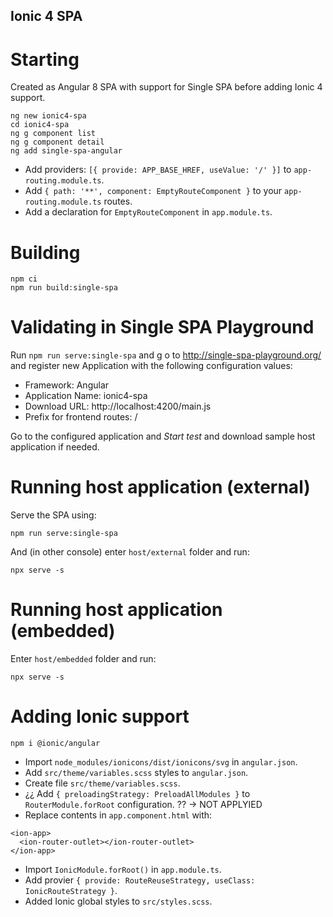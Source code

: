## Ionic 4 SPA

# Starting

Created as Angular 8 SPA with support for Single SPA before adding Ionic 4 support.

```
ng new ionic4-spa
cd ionic4-spa
ng g component list
ng g component detail
ng add single-spa-angular
```

* Add providers: `[{ provide: APP_BASE_HREF, useValue: '/' }]` to `app-routing.module.ts`.
* Add `{ path: '**', component: EmptyRouteComponent }` to your `app-routing.module.ts` routes.
* Add a declaration for `EmptyRouteComponent` in `app.module.ts`.

# Building

```
npm ci
npm run build:single-spa
```

# Validating in Single SPA Playground

Run `npm run serve:single-spa` and g o to http://single-spa-playground.org/ and register new Application with the following configuration values:

* Framework: Angular
* Application Name: ionic4-spa
* Download URL: http://localhost:4200/main.js
* Prefix for frontend routes: /

Go to the configured application and *Start test* and download sample host application if needed.

# Running host application (external)

Serve the SPA using:

```
npm run serve:single-spa
```

And (in other console) enter `host/external` folder and run:

```
npx serve -s
```

# Running host application (embedded)

Enter `host/embedded` folder and run:

```
npx serve -s
```

# Adding Ionic support

```
npm i @ionic/angular
```

* Import `node_modules/ionicons/dist/ionicons/svg` in `angular.json`.
* Add `src/theme/variables.scss` styles to `angular.json`.
* Create file `src/theme/variables.scss`.
* ¿¿ Add `{ preloadingStrategy: PreloadAllModules }` to `RouterModule.forRoot` configuration. ?? -> NOT APPLYIED
* Replace contents in `app.component.html` with:

```
<ion-app>
  <ion-router-outlet></ion-router-outlet>
</ion-app>
```

* Import `IonicModule.forRoot()` in `app.module.ts`.
* Add provier `{ provide: RouteReuseStrategy, useClass: IonicRouteStrategy }`.
* Added Ionic global styles to `src/styles.scss`.